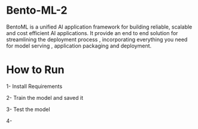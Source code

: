 # Bento-ML-2
BentoML is a unified AI application framework for building reliable, scalable and cost efficient AI applications. It provide an end to end solution for streamlining the deployment process , incorporating 
everything you need for model serving , application packaging and deployment.

# How to Run
1- Install Requirements

2- Train the model and saved it

3- Test the model

4-